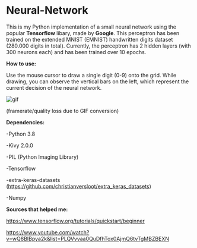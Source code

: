 # Neural-Network
This is my Python implementation of a small neural network using the popular <b>Tensorflow</b> libary, made by <b>Google</b>.
This perceptron has been trained on the extended MNIST (EMNIST) handwritten digits dataset (280.000 digits in total).
Currently, the perceptron has 2 hidden layers (with 300 neurons each) and has been trained over 10 epochs.

<b>How to use: </b>

Use the mouse cursor to draw a single digit (0-9) onto the grid. While drawing, you can observe the vertical bars on the left, which
represent the current decision of the neural network.

![gif](https://media.giphy.com/media/zyrncvyZos8SJ2977x/giphy.gif)

(framerate/quality loss due to GIF conversion)

<b>Dependencies:</b>

-Python 3.8

-Kivy 2.0.0

-PIL (Python Imaging Library)

-Tensorflow

-extra-keras-datasets (https://github.com/christianversloot/extra_keras_datasets)

-Numpy

<b>Sources that helped me: </b>

https://www.tensorflow.org/tutorials/quickstart/beginner

https://www.youtube.com/watch?v=wQ8BIBpya2k&list=PLQVvvaa0QuDfhTox0AjmQ6tvTgMBZBEXN
